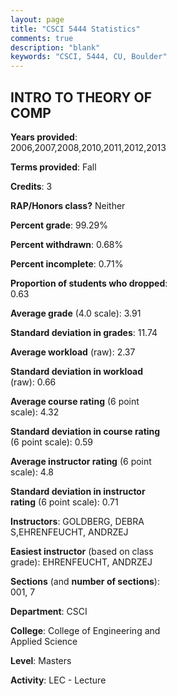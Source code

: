 ```yaml
---
layout: page
title: "CSCI 5444 Statistics"
comments: true
description: "blank"
keywords: "CSCI, 5444, CU, Boulder"
--- 
```

<head>
<script src="https://ajax.googleapis.com/ajax/libs/jquery/2.1.3/jquery.min.js"></script>
<script src="https://dl.dropboxusercontent.com/s/pc42nxpaw1ea4o9/highcharts.js?dl=0"></script>
<!-- <script src="../assets/js/highcharts.js"></script> -->
<style type="text/css">@font-face {
	font-family: "Bebas Neue";
	src: url(https://www.filehosting.org/file/details/544349/BebasNeue%20Regular.otf) format("opentype");
	}
	h1.Bebas { 
		font-family: "Bebas Neue", Verdana, Tahoma;
	}
</style>
</head>
<body>
	<div id="container" style="float: right; width: 45%; height: 88%; margin-left: 2.5%; margin-right: 2.5%;"></div>
	<script language="JavaScript">
		$(document).ready(function() {
		var chart = {type: 'column'};
		var title = {text: 'Grade Distribution'};
		var xAxis = {categories: ['A','B','C','D','F'],crosshair: true};
		var yAxis = {min: 0,title: {text: 'Percentage'}};
		var tooltip = {headerFormat: '<center><b><span style="font-size:20px">{point.key}</span></b></center>',
		               pointFormat: '<td style="padding:0"><b>{point.y:.1f}%</b></td>',
		               footerFormat: '</table>',shared: true,useHTML: true};
		var plotOptions = {column: {pointPadding: 0.0,borderWidth: 0}};  
		var credits = {enabled: false};var series= [{name: 'Percent',data: [91.67,7.69,0.64,0.0,0.0,]}];
		var json = {};
		json.chart = chart;
		json.title = title;
		json.tooltip = tooltip;
		json.xAxis = xAxis;
		json.yAxis = yAxis;  
		json.series = series;
		json.plotOptions = plotOptions;  
		json.credits = credits;
		$('#container').highcharts(json);
	});
	</script>
</body>
			   
## INTRO TO THEORY OF COMP

**Years provided**: 2006,2007,2008,2010,2011,2012,2013

**Terms provided**: Fall

**Credits**: 3

**RAP/Honors class?** Neither

**Percent grade**: 99.29%

**Percent withdrawn**: 0.68%

**Percent incomplete**: 0.71%

**Proportion of students who dropped**: 0.63

**Average grade** (4.0 scale): 3.91

**Standard deviation in grades**: 11.74

**Average workload** (raw): 2.37

**Standard deviation in workload** (raw): 0.66

**Average course rating** (6 point scale): 4.32

**Standard deviation in course rating** (6 point scale): 0.59

**Average instructor rating** (6 point scale): 4.8

**Standard deviation in instructor rating** (6 point scale): 0.71

**Instructors**: GOLDBERG, DEBRA S,EHRENFEUCHT, ANDRZEJ

**Easiest instructor** (based on class grade): EHRENFEUCHT, ANDRZEJ

**Sections** (and **number of sections**): 001, 7

**Department**: CSCI

**College**: College of Engineering and Applied Science

**Level**: Masters

**Activity**: LEC - Lecture